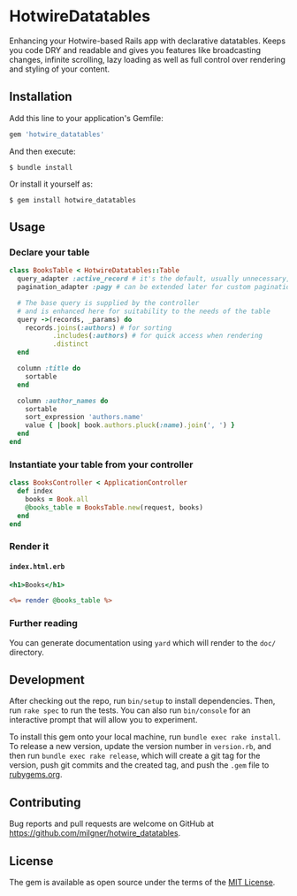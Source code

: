 # HotwireDatatables

Enhancing your Hotwire-based Rails app with declarative datatables.
Keeps you code DRY and readable and gives you features like broadcasting
changes, infinite scrolling, lazy loading as well as full control over
rendering and styling of your content.

## Installation

Add this line to your application's Gemfile:

```ruby
gem 'hotwire_datatables'
```

And then execute:

    $ bundle install

Or install it yourself as:

    $ gem install hotwire_datatables

## Usage

### Declare your table

```ruby
class BooksTable < HotwireDatatables::Table
  query_adapter :active_record # it's the default, usually unnecessary, just for completeness
  pagination_adapter :pagy # can be extended later for custom pagination

  # The base query is supplied by the controller
  # and is enhanced here for suitability to the needs of the table
  query ->(records, _params) do
    records.joins(:authors) # for sorting
           .includes(:authors) # for quick access when rendering
           .distinct
  end

  column :title do
    sortable
  end

  column :author_names do
    sortable
    sort_expression 'authors.name'
    value { |book| book.authors.pluck(:name).join(', ') }
  end
end
```

### Instantiate your table from your controller

```ruby
class BooksController < ApplicationController
  def index
    books = Book.all
    @books_table = BooksTable.new(request, books)
  end
end
```

### Render it

#### `index.html.erb`

```rhtml
<h1>Books</h1>

<%= render @books_table %>
```

### Further reading

You can generate documentation using `yard` which will render to the `doc/` directory.

## Development

After checking out the repo, run `bin/setup` to install dependencies. Then, run `rake spec` to run the tests. You can also run `bin/console` for an interactive prompt that will allow you to experiment.

To install this gem onto your local machine, run `bundle exec rake install`. To release a new version, update the version number in `version.rb`, and then run `bundle exec rake release`, which will create a git tag for the version, push git commits and the created tag, and push the `.gem` file to [rubygems.org](https://rubygems.org).

## Contributing

Bug reports and pull requests are welcome on GitHub at https://github.com/milgner/hotwire_datatables.

## License

The gem is available as open source under the terms of the [MIT License](https://opensource.org/licenses/MIT).

